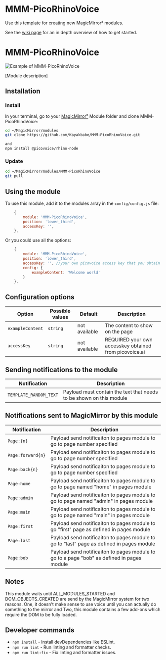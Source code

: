 # MMM-PicoRhinoVoice
Use this template for creating new MagicMirror² modules.

See the [wiki page](https://github.com/Kayakbabe/MMM-PicoRhinoVoice/wiki) for an in depth overview of how to get started.

# MMM-PicoRhinoVoice

![Example of MMM-PicoRhinoVoice](./example_1.png)

[Module description]

## Installation

### Install

In your terminal, go to your [MagicMirror²][mm] Module folder and clone MMM-PicoRhinoVoice:

```bash
cd ~/MagicMirror/modules
git clone https://github.com/Kayakbabe/MMM-PicoRhinoVoice.git

and
npm install @picovoice/rhino-node

```

### Update

```bash
cd ~/MagicMirror/modules/MMM-PicoRhinoVoice
git pull
```

## Using the module

To use this module, add it to the modules array in the `config/config.js` file:

```js
    {
        module: 'MMM-PicoRhinoVoice',
        position: 'lower_third',
        accessKey: '',
    },
```

Or you could use all the options:

```js
    {
        module: 'MMM-PicoRhinoVoice',
        position: 'lower_third',
        accessKey: '', //your own picovoice access key that you obtain from picovoice.com
        config: {
            exampleContent: 'Welcome world'
        }
    },
```

## Configuration options

Option|Possible values|Default|Description
------|------|------|-----------
`exampleContent`|`string`|not available|The content to show on the page
`accessKey`|`string`|not available|REQUIRED your own accesskey obtained from picovoice.ai

## Sending notifications to the module

Notification|Description
------|-----------
`TEMPLATE_RANDOM_TEXT`|Payload must contain the text that needs to be shown on this module

## Notifications sent to MagicMirror by this module

Notification|Description
------|-----------
`Page:{n}`|Payload send notificaiton to pages module to go to page number specified
`Page:forward{n}`|Payload send notificaiton to pages module to go to page number specified
`Page:back{n}`|Payload send notificaiton to pages module to go to page number specified
`Page:home`|Payload send notificaiton to pages module to go to page named "home" in pages module
`Page:admin`|Payload send notificaiton to pages module to go to page named "admin" in pages module
`Page:main`|Payload send notificaiton to pages module to go to page named "main" in pages module
`Page:first`|Payload send notificaiton to pages module to go "first" page as defined in pages module
`Page:last`|Payload send notificaiton to pages module to go to "last" page as defined in pages module
`Page:bob`|Payload send notificaiton to pages module to go to a page "bob" as defined in pages module

## Notes
This module waits until ALL_MODULES_STARTED and DOM_OBJECTS_CREATED are send by the MagicMirror system 
for two reasons. One, it doesn't make sense to use voice until you can actually do something to the mirror and 
Two, this module contains a few add-ons which require the DOM to be fully loaded.



## Developer commands

- `npm install` - Install devDependencies like ESLint.
- `npm run lint` - Run linting and formatter checks.
- `npm run lint:fix` - Fix linting and formatter issues.

[mm]: https://github.com/MagicMirrorOrg/MagicMirror
